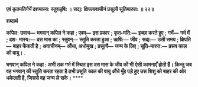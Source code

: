 **एवं कृतमतिर्गर्भे दशमास्य: स्तुवन्नृषि: ।** **सद्य: क्षिपत्यवाचीनं प्रसूत्यै सूतिमारुत: ॥ २२॥** 

**शब्दार्थ** 

**कपिल: उवाच—** **भगवान् कपिल ने कहा** **; एवम्—** **इस प्रकार** **; कृत-मति:—** **इच्छा करते हुए** **; गर्भे—** **गर्भ में** **; दश-** **मास्य:—** **दस मास का** **; स्तुवन्—** **स्तुति करता हुआ** **; ऋषि:—** **जीव** **; सद्य:—** **उसी समय** **; क्षिपति—** **बाहर फेंकती है** **;** **अवाचीनम्—** **औंधा, अधोमुख** **; प्रसूत्यै—** **जन्म के लिए** **; सूति-मारुत:—** **प्रसव काल की वायु।** **.** 

**भगवान् कपिल ने कहा : अभी तक गर्भ में स्थित इस दस मास के जीव की भी** **ऐसी कामनाएँ होती हैं। किन्तु जब वह भगवान् की स्तुति करता रहता है तभी प्रसूति** **काल की वायु औंधे मुँह पड़े हुए उस शिशु को बाहर की ओर धकेलती है, जिससे वह** **जन्म ले सके।** **** 